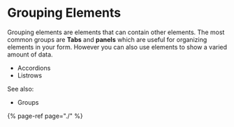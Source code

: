 # Grouping Elements

Grouping elements are elements that can contain other elements. The most common groups are **Tabs** and **panels** which are useful for organizing elements in your form. However you can also use elements to show a varied amount of data.

* Accordions
* Listrows

See also:

* Groups

{% page-ref page="./" %}

